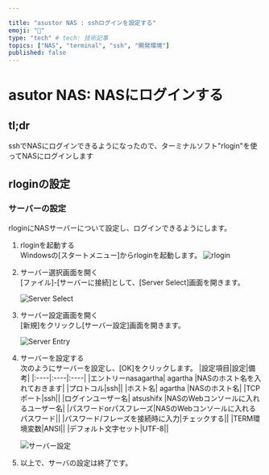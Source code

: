 ```yaml
---

title: "asustor NAS : sshログインを設定する"
emoji: "🍆"
type: "tech" # tech: 技術記事
topics: ["NAS", "terminal", "ssh", "開発環境"]
published: false
---
```

# asutor NAS: NASにログインする

## tl;dr

sshでNASにログインできるようになったので、ターミナルソフト"rlogin"を使ってNASにログインします


## rloginの設定
### サーバーの設定
rloginにNASサーバーについて設定し、ログインできるようにします。

1. rloginを起動する  
    Windowsの[スタートメニュー]からrloginを起動します。
   ![rlogin](https://i.imgur.com/DdoEVa5l.jpg)

2. サーバー選択画面を開く  
   [ファイル]-[サーバーに接続]として、[Server Select]画面を開きます。 
   
   ![Server Select](https://i.imgur.com/oYrXkFdl.jpg)

3. サーバー設定画面を開く  
   [新規]をクリックし[サーバー設定]画面を開きます。
   
   ![Server Entry](https://i.imgur.com/3u8egrR.jpg)

4. サーバーを設定する  
    次のようにサーバーを設定し、[OK]をクリックします。
    |設定項目|設定|備考|
    |:----|:----|:----|
    |エントリーnasagartha| agartha   |NASのホスト名を入れておきます|
    |プロトコル|ssh||
    |ホスト名| agartha  |NASのホスト名|
    |TCPポート|ssh||
    |ログインユーザー名| atsushifx |NASのWebコンソールに入れるユーザー名|
    |パスワードorパスフレーズ|NASのWebコンソールに入れるパスワード||
    |パスワード/フレーズを接続時に入力|チェックする||
    |TERM環境変数|ANSI||
    |デフォルト文字セット|UTF-8||
    
    ![サーバー設定](https://i.imgur.com/5SGHnIP.jpg)


5. 以上で、サーバの設定は終了です。


